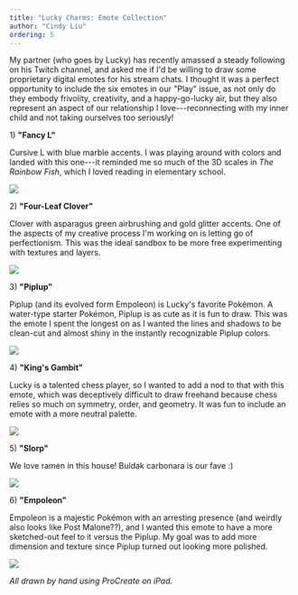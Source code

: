 ```yaml
---
title: "Lucky Charms: Emote Collection"
author: "Cindy Liu"
ordering: 5
---
```


My partner (who goes by Lucky) has recently amassed a steady following on his Twitch channel, and asked me if I'd be willing to draw some proprietary digital emotes for his stream chats. I thought it was a perfect opportunity to include the six emotes in our "Play" issue, as not only do they embody frivolity, creativity, and a happy-go-lucky air, but they also represent an aspect of our relationship I love---reconnecting with my inner child and not taking ourselves too seriously!

1) **"Fancy L"**

Cursive L with blue marble accents. I was playing around with colors and landed with this one---it reminded me so much of the 3D scales in *The Rainbow Fish*, which I loved reading in elementary school.

![](/assets/zine/z7/fancy-l.jpg)

2) **"Four-Leaf Clover"**

Clover with asparagus green airbrushing and gold glitter accents. One of the aspects of my creative process I'm working on is letting go of perfectionism. This was the ideal sandbox to be more free experimenting with textures and layers.

![](/assets/zine/z7/lucky-four-leaf-clover.jpg)

3) **"Piplup"**

Piplup (and its evolved form Empoleon) is Lucky's favorite Pokémon. A water-type starter Pokémon, Piplup is as cute as it is fun to draw. This was the emote I spent the longest on as I wanted the lines and shadows to be clean-cut and almost shiny in the instantly recognizable Piplup colors.

![](/assets/zine/z7/piplup.jpg)

4) **"King's Gambit"**

Lucky is a talented chess player, so I wanted to add a nod to that with this emote, which was deceptively difficult to draw freehand because chess relies so much on symmetry, order, and geometry. It was fun to include an emote with a more neutral palette.

![](/assets/zine/z7/king-chess-piece.jpg)

5) **"Slorp"**

We love ramen in this house! Buldak carbonara is our fave :)

![](/assets/zine/z7/ramen-bowl.jpg)

6) **"Empoleon"**

Empoleon is a majestic Pokémon with an arresting presence (and weirdly also looks like Post Malone??), and I wanted this emote to have a more sketched-out feel to it versus the Piplup. My goal was to add more dimension and texture since Piplup turned out looking more polished.

![](/assets/zine/z7/empoleon.jpg)

_All drawn by hand using ProCreate on iPad._
